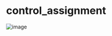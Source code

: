 # control_assignment

![image](https://github.com/norhanreda/control_assignment/assets/88630231/614c3e2e-a30c-403e-906e-2669b5c854c8)
